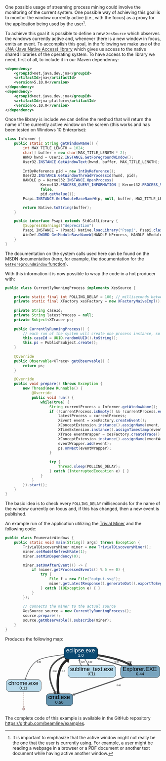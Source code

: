 One possible usage of streaming process mining could involve the monitoring of the current system. One possible way of achieving this goal is to monitor the window currently active (i.e., with the focus) as a proxy for the application being used by the user[^1].

[^1]: It is important to emphasize that the active window might not really be the one that the user is currently using. For example, a user might be reading a webpage in a browser or a PDF document or another text document while having active another window.

To achieve this goal it is possible to define a new `XesSource` which observes the windows currently active and, whenever there is a new window in focus, emits an event. To accomplish this goal, in the following we make use of the [JNA (Java Native Access) library](https://en.wikipedia.org/wiki/Java_Native_Access) which gives us access to the native shared libraries of the operating system. To have access to the library we need, first of all, to include it in our Maven dependency:
```xml
<dependency>
	<groupId>net.java.dev.jna</groupId>
	<artifactId>jna</artifactId>
	<version>5.10.0</version>
</dependency>
<dependency>
	<groupId>net.java.dev.jna</groupId>
	<artifactId>jna-platform</artifactId>
	<version>5.10.0</version>
</dependency>
```

Once the library is include we can define the method that will return the name of the currently active window on the screen (this works and has been tested on Windows 10 Enterprise):

```java
class Informer {
	public static String getWindowName() {
		int MAX_TITLE_LENGTH = 1024;
		char[] buffer = new char[MAX_TITLE_LENGTH * 2];
		HWND hwnd = User32.INSTANCE.GetForegroundWindow();
		User32.INSTANCE.GetWindowText(hwnd, buffer, MAX_TITLE_LENGTH);
		
		IntByReference pid = new IntByReference();
		User32.INSTANCE.GetWindowThreadProcessId(hwnd, pid);
		HANDLE p = Kernel32.INSTANCE.OpenProcess(
				Kernel32.PROCESS_QUERY_INFORMATION | Kernel32.PROCESS_VM_READ,
				false,
				pid.getValue());
		Psapi.INSTANCE.GetModuleBaseNameW(p, null, buffer, MAX_TITLE_LENGTH);

		return Native.toString(buffer);
	}

	public interface Psapi extends StdCallLibrary {
		@SuppressWarnings("deprecation")
		Psapi INSTANCE = (Psapi) Native.loadLibrary("Psapi", Psapi.class);
		WinDef.DWORD GetModuleBaseNameW(HANDLE hProcess, HANDLE hModule, char[] lpBaseName, int nSize);
	}
}
```
The documentation on the system calls used here can be found on the MSDN documentation (here, for example, the documentation for the [`GetForegroundWindow` function](https://docs.microsoft.com/en-us/windows/win32/api/winuser/nf-winuser-getforegroundwindow)).

With this information it is now possible to wrap the code in a hot producer with:
```java
public class CurrentlyRunningProcess implements XesSource {

	private static final int POLLING_DELAY = 100; // milliseconds between checks of the active window
	private static final XFactory xesFactory = new XFactoryNaiveImpl();
	
	private String caseId;
	private String latestProcess = null;
	private Subject<XTrace> ps;
	
	public CurrentlyRunningProcess() {
		// each run of the system will create one process instance, so the case id is fixed
		this.caseId = UUID.randomUUID().toString();
		this.ps = PublishSubject.create();
	}
	
	@Override
	public Observable<XTrace> getObservable() {
		return ps;
	}

	@Override
	public void prepare() throws Exception {
		new Thread(new Runnable() {
			@Override
			public void run() {
				while(true) {
					String currentProcess = Informer.getWindowName();
					if (!currentProcess.isEmpty() && !currentProcess.equals(latestProcess)) {
						latestProcess = currentProcess;
						XEvent event = xesFactory.createEvent();
						XConceptExtension.instance().assignName(event, currentProcess);
						XTimeExtension.instance().assignTimestamp(event, new Date());
						XTrace eventWrapper = xesFactory.createTrace();
						XConceptExtension.instance().assignName(eventWrapper, caseId);
						eventWrapper.add(event);
						ps.onNext(eventWrapper);
					}
					
					try {
						Thread.sleep(POLLING_DELAY);
					} catch (InterruptedException e) { }
				}
			}
		}).start();
	}
}
```
The basic idea is to check every `POLLING_DELAY` milliseconds for the name of the window currently on focus and, if this has changed, then a new event is published.

An example run of the application utilizing the [Trivial Miner](../implemented-techniques/discovery-trivial.md) and the following code:
```java
public class EnumerateWindows {
	public static void main(String[] args) throws Exception {
		TrivialDiscoveryMiner miner = new TrivialDiscoveryMiner();
		miner.setModelRefreshRate(1);
		miner.setMinDependency(0);

		miner.setOnAfterEvent(() -> {
			if (miner.getProcessedEvents() % 5 == 0) {
				try {
					File f = new File("output.svg");
					miner.getLatestResponse().generateDot().exportToSvg(f);
				} catch (IOException e) { }
			}
		});
		
		// connects the miner to the actual source
		XesSource source = new CurrentlyRunningProcess();
		source.prepare();
		source.getObservable().subscribe(miner);
	}
}
```

Produces the following map:

<svg
   xmlns:dc="http://purl.org/dc/elements/1.1/"
   xmlns:cc="http://creativecommons.org/ns#"
   xmlns:rdf="http://www.w3.org/1999/02/22-rdf-syntax-ns#"
   xmlns:svg="http://www.w3.org/2000/svg"
   xmlns="http://www.w3.org/2000/svg"
   xmlns:sodipodi="http://sodipodi.sourceforge.net/DTD/sodipodi-0.dtd"
   xmlns:inkscape="http://www.inkscape.org/namespaces/inkscape"
   width="596px"
   height="250px"
   viewBox="0.00 0.00 596.00 250.00"
   version="1.1"
   id="svg146"
   sodipodi:docname="output.svg"
   inkscape:version="0.92.1 r15371">
  <metadata
     id="metadata152">
    <rdf:RDF>
      <cc:Work
         rdf:about="">
        <dc:format>image/svg+xml</dc:format>
        <dc:type
           rdf:resource="http://purl.org/dc/dcmitype/StillImage" />
        <dc:title></dc:title>
      </cc:Work>
    </rdf:RDF>
  </metadata>
  <defs
     id="defs150" />
  <sodipodi:namedview
     pagecolor="#ffffff"
     bordercolor="#666666"
     borderopacity="1"
     objecttolerance="10"
     gridtolerance="10"
     guidetolerance="10"
     inkscape:pageopacity="0"
     inkscape:pageshadow="2"
     inkscape:window-width="863"
     inkscape:window-height="480"
     id="namedview148"
     showgrid="false"
     inkscape:zoom="0.52684564"
     inkscape:cx="33.216561"
     inkscape:cy="125"
     inkscape:window-x="0"
     inkscape:window-y="0"
     inkscape:window-maximized="0"
     inkscape:current-layer="svg146" />
  <g
     class="edge"
     id="ea72017f1-2831-4e79-a792-5220f4904b43"
     transform="translate(4,246)">
    <title
       id="title6">eb456e3c8-51a5-4759-9364-c896a2565ede-&gt;e554f3cc4-908c-4313-9138-46540f154eae</title>
    <path
       style="fill:none;stroke:#38393a;stroke-width:7.4000001"
       inkscape:connector-curvature="0"
       id="path8"
       d="m 286,-218 c 0,0 90.232,5.737 157,30 10.431,3.791 21.16,9.007 30.987,14.391" />
    <polygon
       style="fill:#38393a;stroke:#38393a;stroke-width:7.4000001"
       id="polygon10"
       points="472.49,-170.737 475.645,-176.391 478.434,-171.128 " />
    <text
       style="font-size:8px;font-family:Arial;text-anchor:middle"
       id="text12"
       font-size="8.00"
       y="-181.60001"
       x="472.5">0.80</text>
  </g>
  <g
     class="edge"
     id="e80a3e3a3-f48c-4bc3-b733-2aaa930f7fc0"
     transform="translate(4,246)">
    <title
       id="title15">eb456e3c8-51a5-4759-9364-c896a2565ede-&gt;eede49bad-0b23-4b49-8d28-34648634d0c3</title>
    <path
       style="fill:none;stroke:#737476;stroke-width:2.5999999"
       inkscape:connector-curvature="0"
       id="path17"
       d="m 286,-218 c 0,0 -139.009,7.391 -170,30 -21.8387,15.932 -34.8099,44.563 -41.8639,65.863" />
    <polygon
       style="fill:#737476;stroke:#737476;stroke-width:2.5999999"
       id="polygon19"
       points="72.4027,-122.461 75.7375,-121.398 72.5521,-117.166 " />
    <text
       style="font-size:8px;font-family:Arial;text-anchor:middle"
       id="text21"
       font-size="8.00"
       y="-181.60001"
       x="125.5">0.20</text>
  </g>
  <g
     class="edge"
     id="eee487632-feff-4da6-bcd7-d28682ab394b"
     transform="translate(4,246)">
    <title
       id="title24">eb456e3c8-51a5-4759-9364-c896a2565ede-&gt;efdf20eed-2c2f-45a4-86af-af1f79f891a8</title>
    <path
       style="fill:none;stroke:#4c4d4e;stroke-width:5.80000019"
       inkscape:connector-curvature="0"
       id="path26"
       d="m 286,-218 c 0,0 -80.871,2.526 -110,47 -20.568,31.402 -3.714,75.3561 11.323,103.2506" />
    <polygon
       style="fill:#4c4d4e;stroke:#4c4d4e;stroke-width:5.80000019"
       id="polygon28"
       points="185.267,-66.2233 189.709,-68.6785 189.907,-63.075 " />
    <text
       style="font-size:8px;font-family:Arial;text-anchor:middle"
       id="text30"
       font-size="8.00"
       y="-146.10001"
       x="185.5">0.60</text>
  </g>
  <g
     class="edge"
     id="e79d49535-33ec-49a8-8391-a2f40687c2f4"
     transform="translate(4,246)">
    <title
       id="title33">eb456e3c8-51a5-4759-9364-c896a2565ede-&gt;eebdb4049-6903-401e-9cfb-6ee5bda6c83f</title>
    <path
       style="fill:none;stroke:#737476;stroke-width:2.5999999"
       inkscape:connector-curvature="0"
       id="path35"
       d="m 286,-218 c 0,0 11.613,16.345 20,30 2.45,3.989 4.965,8.259 7.378,12.458" />
    <polygon
       style="fill:#737476;stroke:#737476;stroke-width:2.5999999"
       id="polygon37"
       points="311.953,-174.509 314.994,-176.242 315.949,-171.031 " />
    <text
       style="font-size:8px;font-family:Arial;text-anchor:middle"
       id="text39"
       font-size="8.00"
       y="-181.60001"
       x="321.5">0.20</text>
  </g>
  <g
     class="edge"
     id="eda023916-da78-4a5b-9109-1e2ae0589955"
     transform="translate(4,246)">
    <title
       id="title42">e554f3cc4-908c-4313-9138-46540f154eae-&gt;eb456e3c8-51a5-4759-9364-c896a2565ede</title>
    <path
       style="fill:none;stroke:#5f6062;stroke-width:4.19999981"
       inkscape:connector-curvature="0"
       id="path44"
       d="m 513,-149 c 0,0 -90.389,-27.475 -157.092,-47.75" />
    <polygon
       style="fill:#5f6062;stroke:#5f6062;stroke-width:4.19999981"
       id="polygon46"
       points="356.064,-198.624 354.995,-195.107 350.745,-198.32 " />
    <text
       style="font-size:8px;font-family:Arial;text-anchor:middle"
       id="text48"
       font-size="8.00"
       y="-181.60001"
       x="422.5">0.40</text>
  </g>
  <g
     class="edge"
     id="ee9196157-cc4a-442b-94d5-1ca6e18ef637"
     transform="translate(4,246)">
    <title
       id="title51">e554f3cc4-908c-4313-9138-46540f154eae-&gt;efdf20eed-2c2f-45a4-86af-af1f79f891a8</title>
    <path
       style="fill:none;stroke:#5f6062;stroke-width:4.19999981"
       inkscape:connector-curvature="0"
       id="path53"
       d="m 513,-147 c 0,0 -163.952,56.2426 -253.006,86.7917" />
    <polygon
       style="fill:#5f6062;stroke:#5f6062;stroke-width:4.19999981"
       id="polygon55"
       points="259.158,-61.8643 260.351,-58.3881 255.025,-58.5037 " />
    <text
       style="font-size:8px;font-family:Arial;text-anchor:middle"
       id="text57"
       font-size="8.00"
       y="-92.099998"
       x="430.5">0.40</text>
  </g>
  <g
     class="edge"
     id="ebd88b017-efd6-4efa-aa80-ebb7f046d479"
     transform="translate(4,246)">
    <title
       id="title60">eede49bad-0b23-4b49-8d28-34648634d0c3-&gt;ea5539af0-e3a3-4673-a580-73083feabfcd</title>
    <path
       style="fill:none;stroke:#c2b0ab;stroke-width:2;stroke-dasharray:5, 2"
       inkscape:connector-curvature="0"
       id="path62"
       d="m 67,-93 c 0,0 0,56.4521 0,78.6691" />
    <polygon
       style="fill:#c2b0ab;stroke:#c2b0ab;stroke-width:2"
       id="polygon64"
       points="65.2501,-14.2598 68.7501,-14.2597 67,-9.25977 " />
  </g>
  <g
     class="edge"
     id="e654aff95-6a1c-43ea-9d07-e0e143df0719"
     transform="translate(4,246)">
    <title
       id="title67">efdf20eed-2c2f-45a4-86af-af1f79f891a8-&gt;eb456e3c8-51a5-4759-9364-c896a2565ede</title>
    <path
       style="fill:none;stroke:#252526;stroke-width:9"
       inkscape:connector-curvature="0"
       id="path69"
       d="m 204,-41 c 0,0 -20.475,-80.145 9,-130 4.984,-8.43 12.14,-15.608 20.044,-21.627" />
    <polygon
       style="fill:#252526;stroke:#252526;stroke-width:9"
       id="polygon71"
       points="235.76,-189.731 231.145,-196.112 237.504,-195.852 " />
    <text
       style="font-size:8px;font-family:Arial;text-anchor:middle"
       id="text73"
       font-size="8.00"
       y="-146.10001"
       x="220">1.0</text>
  </g>
  <g
     class="edge"
     id="e916e694e-0291-44f7-9ffd-433d4651aebf"
     transform="translate(4,246)">
    <title
       id="title76">eebdb4049-6903-401e-9cfb-6ee5bda6c83f-&gt;eb456e3c8-51a5-4759-9364-c896a2565ede</title>
    <path
       style="fill:none;stroke:#737476;stroke-width:2.5999999"
       inkscape:connector-curvature="0"
       id="path78"
       d="m 328,-149 c 0,0 -33.658,-8.807 -45,-30 -1.893,-3.536 -2.752,-7.517 -2.955,-11.548" />
    <polygon
       style="fill:#737476;stroke:#737476;stroke-width:2.5999999"
       id="polygon80"
       points="281.796,-190.63 278.297,-190.676 280.112,-195.652 " />
    <text
       style="font-size:8px;font-family:Arial;text-anchor:middle"
       id="text82"
       font-size="8.00"
       y="-181.60001"
       x="292.5">0.20</text>
  </g>
  <g
     class="node"
     id="eb456e3c8-51a5-4759-9364-c896a2565ede"
     transform="translate(4,246)">
    <title
       id="title85">eb456e3c8-51a5-4759-9364-c896a2565ede</title>
    <path
       style="fill:#0b4971;stroke:#000000"
       inkscape:connector-curvature="0"
       id="path87"
       d="m 338.5,-242 c 0,0 -105,0 -105,0 -6,0 -12,6 -12,12 0,0 0,22 0,22 0,6 6,12 12,12 0,0 105,0 105,0 6,0 12,-6 12,-12 0,0 0,-22 0,-22 0,-6 -6,-12 -12,-12" />
    <text
       style="font-size:22px;font-family:Arial;text-anchor:start;fill:#ffffff"
       id="text89"
       font-size="22.00"
       y="-221.39999"
       x="229.5">eclipse.exe</text>
    <text
       style="font-size:14px;font-family:Arial;text-anchor:start;fill:#ffffff"
       id="text91"
       font-size="14.00"
       y="-221.39999"
       x="338.5" />
    <text
       style="font-size:16px;font-family:Arial;text-anchor:start;fill:#ffffff"
       id="text93"
       font-size="16.00"
       y="-204.2"
       x="274.5">1.0</text>
  </g>
  <g
     class="node"
     id="e554f3cc4-908c-4313-9138-46540f154eae"
     transform="translate(4,246)">
    <title
       id="title96">e554f3cc4-908c-4313-9138-46540f154eae</title>
    <path
       style="fill:#78a4be;stroke:#000000"
       inkscape:connector-curvature="0"
       id="path98"
       d="m 576,-171 c 0,0 -126,0 -126,0 -6,0 -12,6 -12,12 0,0 0,22 0,22 0,6 6,12 12,12 0,0 126,0 126,0 6,0 12,-6 12,-12 0,0 0,-22 0,-22 0,-6 -6,-12 -12,-12" />
    <text
       style="font-size:22px;font-family:Arial;text-anchor:start;fill:#000000"
       id="text100"
       font-size="22.00"
       y="-150.39999"
       x="446">Explorer.EXE</text>
    <text
       style="font-size:14px;font-family:Arial;text-anchor:start;fill:#000000"
       id="text102"
       font-size="14.00"
       y="-150.39999"
       x="576" />
    <text
       style="font-size:16px;font-family:Arial;text-anchor:start;fill:#000000"
       id="text104"
       font-size="16.00"
       y="-133.2"
       x="497">0.44</text>
  </g>
  <g
     class="node"
     id="eede49bad-0b23-4b49-8d28-34648634d0c3"
     transform="translate(4,246)">
    <title
       id="title107">eede49bad-0b23-4b49-8d28-34648634d0c3</title>
    <path
       style="fill:#b9dbec;stroke:#000000"
       inkscape:connector-curvature="0"
       id="path109"
       d="m 122,-117 c 0,0 -110,0 -110,0 -6,0 -12,6 -12,12 0,0 0,22 0,22 0,6 6,12 12,12 0,0 110,0 110,0 6,0 12,-6 12,-12 0,0 0,-22 0,-22 0,-6 -6,-12 -12,-12" />
    <text
       style="font-size:22px;font-family:Arial;text-anchor:start;fill:#000000"
       id="text111"
       font-size="22.00"
       y="-96.400002"
       x="8">chrome.exe</text>
    <text
       style="font-size:14px;font-family:Arial;text-anchor:start;fill:#000000"
       id="text113"
       font-size="14.00"
       y="-96.400002"
       x="122" />
    <text
       style="font-size:16px;font-family:Arial;text-anchor:start;fill:#000000"
       id="text115"
       font-size="16.00"
       y="-79.199997"
       x="51">0.11</text>
  </g>
  <g
     class="node"
     id="efdf20eed-2c2f-45a4-86af-af1f79f891a8"
     transform="translate(4,246)">
    <title
       id="title118">efdf20eed-2c2f-45a4-86af-af1f79f891a8</title>
    <path
       style="fill:#6292ae;stroke:#000000"
       inkscape:connector-curvature="0"
       id="path120"
       d="m 243,-63 c 0,0 -78,0 -78,0 -6,0 -12,6 -12,12 0,0 0,22 0,22 0,6 6,12 12,12 0,0 78,0 78,0 6,0 12,-6 12,-12 0,0 0,-22 0,-22 0,-6 -6,-12 -12,-12" />
    <text
       style="font-size:22px;font-family:Arial;text-anchor:start;fill:#000000"
       id="text122"
       font-size="22.00"
       y="-42.400002"
       x="161">cmd.exe</text>
    <text
       style="font-size:14px;font-family:Arial;text-anchor:start;fill:#000000"
       id="text124"
       font-size="14.00"
       y="-42.400002"
       x="243" />
    <text
       style="font-size:16px;font-family:Arial;text-anchor:start;fill:#000000"
       id="text126"
       font-size="16.00"
       y="-25.200001"
       x="188">0.56</text>
  </g>
  <g
     class="node"
     id="eebdb4049-6903-401e-9cfb-6ee5bda6c83f"
     transform="translate(4,246)">
    <title
       id="title129">eebdb4049-6903-401e-9cfb-6ee5bda6c83f</title>
    <path
       style="fill:#b9dbec;stroke:#000000"
       inkscape:connector-curvature="0"
       id="path131"
       d="m 407.5,-171 c 0,0 -159,0 -159,0 -6,0 -12,6 -12,12 0,0 0,22 0,22 0,6 6,12 12,12 0,0 159,0 159,0 6,0 12,-6 12,-12 0,0 0,-22 0,-22 0,-6 -6,-12 -12,-12" />
    <text
       style="font-size:22px;font-family:Arial;text-anchor:start;fill:#000000"
       id="text133"
       font-size="22.00"
       y="-150.39999"
       x="244.5">sublime_text.exe</text>
    <text
       style="font-size:14px;font-family:Arial;text-anchor:start;fill:#000000"
       id="text135"
       font-size="14.00"
       y="-150.39999"
       x="407.5" />
    <text
       style="font-size:16px;font-family:Arial;text-anchor:start;fill:#000000"
       id="text137"
       font-size="16.00"
       y="-133.2"
       x="312">0.11</text>
  </g>
  <g
     class="node"
     id="ea5539af0-e3a3-4673-a580-73083feabfcd"
     transform="translate(4,246)">
    <title
       id="title140">ea5539af0-e3a3-4673-a580-73083feabfcd</title>
    <circle
       style="fill:#d8bbb9;stroke:#614847"
       r="4.5"
       id="ellipse142"
       cy="-4.5"
       cx="67" />
  </g>
</svg>

The complete code of this example is available in the GitHub repository <https://github.com/beamline/examples>.


